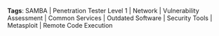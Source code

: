 __Tags__: SAMBA | Penetration Tester Level 1 | Network | Vulnerability Assessment | Common Services | Outdated Software | Security Tools | Metasploit | Remote Code Execution

